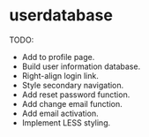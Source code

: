 # userdatabase

TODO:

- Add to profile page.
- Build user information database.
- Right-align login link.
- Style secondary navigation.
- Add reset password function.
- Add change email function.
- Add email activation.
- Implement LESS styling.
